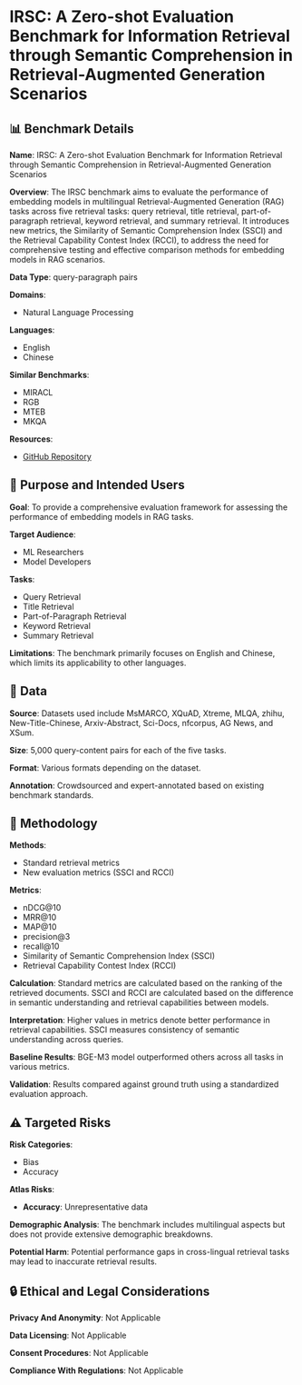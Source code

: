# IRSC: A Zero-shot Evaluation Benchmark for Information Retrieval through Semantic Comprehension in Retrieval-Augmented Generation Scenarios

## 📊 Benchmark Details

**Name**: IRSC: A Zero-shot Evaluation Benchmark for Information Retrieval through Semantic Comprehension in Retrieval-Augmented Generation Scenarios

**Overview**: The IRSC benchmark aims to evaluate the performance of embedding models in multilingual Retrieval-Augmented Generation (RAG) tasks across five retrieval tasks: query retrieval, title retrieval, part-of-paragraph retrieval, keyword retrieval, and summary retrieval. It introduces new metrics, the Similarity of Semantic Comprehension Index (SSCI) and the Retrieval Capability Contest Index (RCCI), to address the need for comprehensive testing and effective comparison methods for embedding models in RAG scenarios.

**Data Type**: query-paragraph pairs

**Domains**:
- Natural Language Processing

**Languages**:
- English
- Chinese

**Similar Benchmarks**:
- MIRACL
- RGB
- MTEB
- MKQA

**Resources**:
- [GitHub Repository](https://github.com/Jasaxion/IRSC_Benchmark)

## 🎯 Purpose and Intended Users

**Goal**: To provide a comprehensive evaluation framework for assessing the performance of embedding models in RAG tasks.

**Target Audience**:
- ML Researchers
- Model Developers

**Tasks**:
- Query Retrieval
- Title Retrieval
- Part-of-Paragraph Retrieval
- Keyword Retrieval
- Summary Retrieval

**Limitations**: The benchmark primarily focuses on English and Chinese, which limits its applicability to other languages.

## 💾 Data

**Source**: Datasets used include MsMARCO, XQuAD, Xtreme, MLQA, zhihu, New-Title-Chinese, Arxiv-Abstract, Sci-Docs, nfcorpus, AG News, and XSum.

**Size**: 5,000 query-content pairs for each of the five tasks.

**Format**: Various formats depending on the dataset.

**Annotation**: Crowdsourced and expert-annotated based on existing benchmark standards.

## 🔬 Methodology

**Methods**:
- Standard retrieval metrics
- New evaluation metrics (SSCI and RCCI)

**Metrics**:
- nDCG@10
- MRR@10
- MAP@10
- precision@3
- recall@10
- Similarity of Semantic Comprehension Index (SSCI)
- Retrieval Capability Contest Index (RCCI)

**Calculation**: Standard metrics are calculated based on the ranking of the retrieved documents. SSCI and RCCI are calculated based on the difference in semantic understanding and retrieval capabilities between models.

**Interpretation**: Higher values in metrics denote better performance in retrieval capabilities. SSCI measures consistency of semantic understanding across queries.

**Baseline Results**: BGE-M3 model outperformed others across all tasks in various metrics.

**Validation**: Results compared against ground truth using a standardized evaluation approach.

## ⚠️ Targeted Risks

**Risk Categories**:
- Bias
- Accuracy

**Atlas Risks**:
- **Accuracy**: Unrepresentative data

**Demographic Analysis**: The benchmark includes multilingual aspects but does not provide extensive demographic breakdowns.

**Potential Harm**: Potential performance gaps in cross-lingual retrieval tasks may lead to inaccurate retrieval results.

## 🔒 Ethical and Legal Considerations

**Privacy And Anonymity**: Not Applicable

**Data Licensing**: Not Applicable

**Consent Procedures**: Not Applicable

**Compliance With Regulations**: Not Applicable
